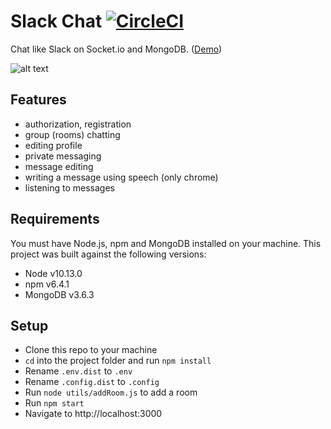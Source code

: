 # Slack Chat [![CircleCI](https://circleci.com/gh/alexnikolskiy/slack-chat/tree/master.svg?style=svg)](https://circleci.com/gh/alexnikolskiy/slack-chat/tree/master)

Chat like Slack on Socket.io and MongoDB. ([Demo](https://nikolskiy.dev/slack-chat))
 
![alt text](https://res.cloudinary.com/dtv6nxle4/image/upload/c_scale,w_800/v1550828176/screenshot.png)

## Features
- authorization, registration
- group (rooms) chatting
- editing profile
- private messaging
- message editing
- writing a message using speech (only chrome)
- listening to messages

## Requirements
You must have Node.js, npm and MongoDB installed on your machine. This project was built against the following versions:

- Node v10.13.0
- npm v6.4.1
- MongoDB v3.6.3

## Setup
- Clone this repo to your machine
- `cd` into the project folder and run `npm install`
- Rename `.env.dist` to `.env`  
- Rename `.config.dist` to `.config`
- Run `node utils/addRoom.js` to add a room
- Run `npm start`
- Navigate to http://localhost:3000
